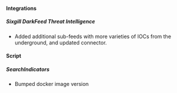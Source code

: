 
#### Integrations
##### Sixgill DarkFeed Threat Intelligence
- Added additional sub-feeds with more varieties of IOCs from the underground, and updated connector.

#### Script
##### SearchIndicators
- Bumped docker image version

